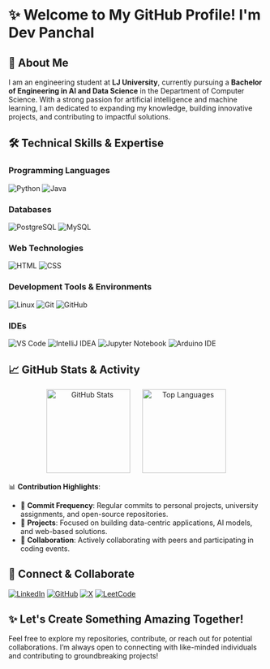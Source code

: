 # ✨ Welcome to My GitHub Profile! I'm Dev Panchal

## 📖 About Me

I am an engineering student at **LJ University**, currently pursuing a **Bachelor of Engineering in AI and Data Science** in the Department of Computer Science. With a strong passion for artificial intelligence and machine learning, I am dedicated to expanding my knowledge, building innovative projects, and contributing to impactful solutions.

## 🛠️ Technical Skills & Expertise

### **Programming Languages**

![Python](https://img.shields.io/badge/Python-3776AB?style=for-the-badge&logo=python&logoColor=white)
![Java](https://img.shields.io/badge/Java-ED8B00?style=for-the-badge&logo=java&logoColor=white)

### **Databases**

![PostgreSQL](https://img.shields.io/badge/PostgreSQL-336791?style=for-the-badge&logo=postgresql&logoColor=white)
![MySQL](https://img.shields.io/badge/MySQL-4479A1?style=for-the-badge&logo=mysql&logoColor=white)

### **Web Technologies**

![HTML](https://img.shields.io/badge/HTML-E34F26?style=for-the-badge&logo=html5&logoColor=white)
![CSS](https://img.shields.io/badge/CSS-1572B6?style=for-the-badge&logo=css3&logoColor=white)

### **Development Tools & Environments**

![Linux](https://img.shields.io/badge/Linux-FCC624?style=for-the-badge&logo=linux&logoColor=black)
![Git](https://img.shields.io/badge/Git-F05032?style=for-the-badge&logo=git&logoColor=white)
![GitHub](https://img.shields.io/badge/GitHub-181717?style=for-the-badge&logo=github&logoColor=white)

### **IDEs**

![VS Code](https://img.shields.io/badge/VS%20Code-0078D4?style=for-the-badge&logo=visual-studio-code&logoColor=white)
![IntelliJ IDEA](https://img.shields.io/badge/IntelliJ%20IDEA-000000?style=for-the-badge&logo=intellij-idea&logoColor=white)
![Jupyter Notebook](https://img.shields.io/badge/Jupyter-F37626?style=for-the-badge&logo=jupyter&logoColor=white)
![Arduino IDE](https://img.shields.io/badge/Arduino-00979D?style=for-the-badge&logo=arduino&logoColor=white)

## 📈 GitHub Stats & Activity

<p align="center">
  <img src="https://github-readme-stats.vercel.app/api?username=DevPanchal2005&show_icons=true&theme=tokyonight&count_private=true" alt="GitHub Stats" height="165" style="margin-right: 20px;"/>
  <img src="https://github-readme-stats.vercel.app/api/top-langs/?username=DevPanchal2005&layout=compact&theme=tokyonight" alt="Top Languages" height="165"/>
</p>

📊 **Contribution Highlights**:

- 🌟 **Commit Frequency**: Regular commits to personal projects, university assignments, and open-source repositories.
- 🚀 **Projects**: Focused on building data-centric applications, AI models, and web-based solutions.
- 🤝 **Collaboration**: Actively collaborating with peers and participating in coding events.

## 🔗 Connect & Collaborate

[![LinkedIn](https://img.shields.io/badge/LinkedIn-0A66C2?style=for-the-badge&logo=linkedin&logoColor=white)](https://www.linkedin.com/in/dev-panchal-connect/) [![GitHub](https://img.shields.io/badge/GitHub-181717?style=for-the-badge&logo=github&logoColor=white)](https://github.com/DevsAlternateGit) [![X](https://img.shields.io/badge/X-000000?style=for-the-badge&logo=x&logoColor=white)](https://x.com/DevPanchal2005) [![LeetCode](https://img.shields.io/badge/LeetCode-FFA116?style=for-the-badge&logo=leetcode&logoColor=white)](https://leetcode.com/u/DevPanchal2005/)



## ✨ Let's Create Something Amazing Together!

Feel free to explore my repositories, contribute, or reach out for potential collaborations. I’m always open to connecting with like-minded individuals and contributing to groundbreaking projects!


